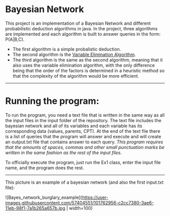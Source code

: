 # Bayesian Network

This project is an implementation of a Bayesian Network and different probabilistic deduction algorithms in java. In the project, three algorithms are implemented and each algorithm is built to answer queries in the form: P(A|B,C).

- The first algorithm is a simple probalistic deduction.
- The second algorithm is the [Variable Elimination Algorithm](https://en.wikipedia.org/wiki/Variable_elimination).
- The third algorithm is the same as the second algorithm, meaning that it also uses the variable elimination algorithm, with the only difference being that the order of the factors is determined in a heuristic method so that the complexity of the algorithm would be more efficient.


--------------------------------------------------------------------------------------------------------------------------------------------------------------------


# Running the program:
To run the program, you need a text file that is written in the same way as all the input files in the input folder of the repository.
The text file includes the bayesian network and all of its variables and each variable has its corresponding data (values, parents, CPT).
At the end of the text file there is a list of queries that the program will answer and execute and will create an output.txt file that contains answer to each query.
*This program requires that the amounts of spaces, commas and other small punctuation marks be written in the same fashion as the rest of the input files.*

To officially execute the program, just run the Ex1 class, enter the input file name, and the program does the rest.


--------------------------------------------------------------------------------------------------------------------------------------------------------------------

This picture is an example of a bayesian network (and also the first input.txt file):

![Bayes_network_burglary_example](https://user-images.githubusercontent.com/57404551/101762956-c2cc7380-3ae6-11eb-98f1-7a1b265a657b.jpg | width=100)

